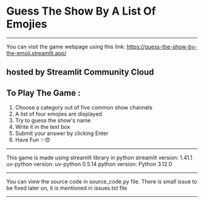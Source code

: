 # Guess The Show By A List Of Emojies
---------------------------------------
You can visit the game webpage using this link:
https://guess-the-show-by-the-emoji.streamlit.app/

hosted by **Streamlit Community Cloud**
---------------------------------------

## To Play The Game :
  1. Choose a category out of five common show channels
  2. A list of four emojies are displayed
  3. Try to guess the show's name
  4. Write it in the text box
  5. Submit your answer by clicking Enter
  6. Have Fun ✨😍

---------------------------------------

This game is made using streamlit library in python 
streamlit version: 1.41.1
uv-python version: uv-python 0.5.14
python version: Python 3.12.0

---------------------------------------

You can view the source code in source_code.py file.
There is small issue to be fixed later on, it is mentioned in issues.txt file

---------------------------------------
